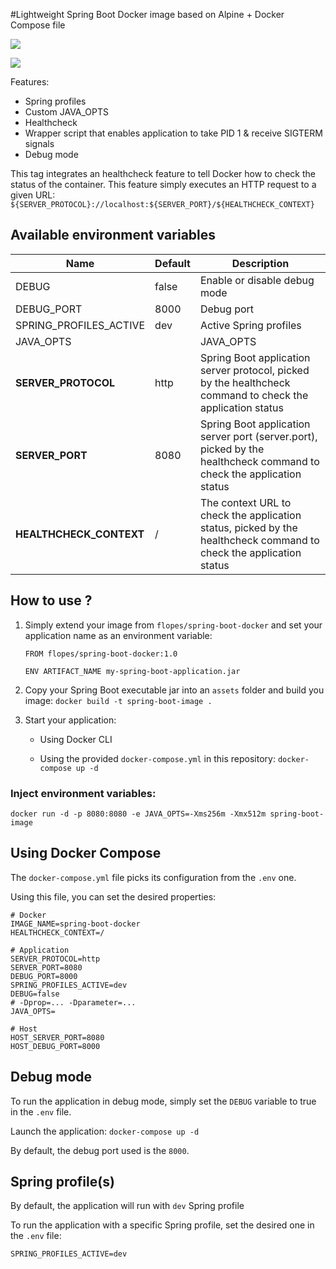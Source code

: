 #Lightweight Spring Boot Docker image based on Alpine + Docker Compose file

[![](https://images.microbadger.com/badges/image/flopes/spring-boot-docker.svg)](https://microbadger.com/images/flopes/spring-boot-docker "Get your own image badge on microbadger.com")

[![](http://dockeri.co/image/flopes/spring-boot-docker)](http://dockeri.co/image/flopes/spring-boot-docker 'Docker build status')

Features:
- Spring profiles
- Custom JAVA_OPTS
- Healthcheck
- Wrapper script that enables application to take PID 1 & receive SIGTERM signals
- Debug mode

This tag integrates an healthcheck feature to tell Docker how to check the status of the container. This feature simply executes an HTTP request to a given URL: `${SERVER_PROTOCOL}://localhost:${SERVER_PORT}/${HEALTHCHECK_CONTEXT}`

## Available environment variables

Name                    | Default   | Description
------------------------|-----------|------------------------------------
DEBUG                   | false | Enable or disable debug mode
DEBUG_PORT              | 8000  | Debug port
SPRING_PROFILES_ACTIVE  | dev   | Active Spring profiles
JAVA_OPTS               |       | JAVA_OPTS
**SERVER_PROTOCOL**     | http  | Spring Boot application server protocol, picked by the healthcheck command to check the application status
**SERVER_PORT**         | 8080  | Spring Boot application server port (server.port), picked by the healthcheck command to check the application status
**HEALTHCHECK_CONTEXT** | /     | The context URL to check the application status, picked by the healthcheck command to check the application status


## How to use ?

1. Simply extend your image from `flopes/spring-boot-docker` and set your application name as an environment variable:
    ``` Docker
    FROM flopes/spring-boot-docker:1.0
    
    ENV ARTIFACT_NAME my-spring-boot-application.jar
    ```

2. Copy your Spring Boot executable jar into an `assets` folder and build you image:
```docker build -t spring-boot-image . ```

3. Start your application:
    - Using Docker CLI

    - Using the provided ```docker-compose.yml``` in this repository:
```docker-compose up -d```

### Inject environment variables:
```docker run -d -p 8080:8080 -e JAVA_OPTS=-Xms256m -Xmx512m spring-boot-image```

## Using Docker Compose

The `docker-compose.yml` file picks its configuration from the `.env` one.

Using this file, you can set the desired properties:
```
# Docker
IMAGE_NAME=spring-boot-docker
HEALTHCHECK_CONTEXT=/

# Application
SERVER_PROTOCOL=http
SERVER_PORT=8080
DEBUG_PORT=8000
SPRING_PROFILES_ACTIVE=dev
DEBUG=false
# -Dprop=... -Dparameter=...
JAVA_OPTS=

# Host
HOST_SERVER_PORT=8080
HOST_DEBUG_PORT=8000
```

## Debug mode
To run the application in debug mode, simply set the `DEBUG` variable to true in the `.env` file.

Launch the application:
`docker-compose up -d`

By default, the debug port used is the `8000`.

## Spring profile(s)
By default, the application will run with `dev` Spring profile

To run the application with a specific Spring profile, set the desired one in the `.env` file:
```
SPRING_PROFILES_ACTIVE=dev
```
